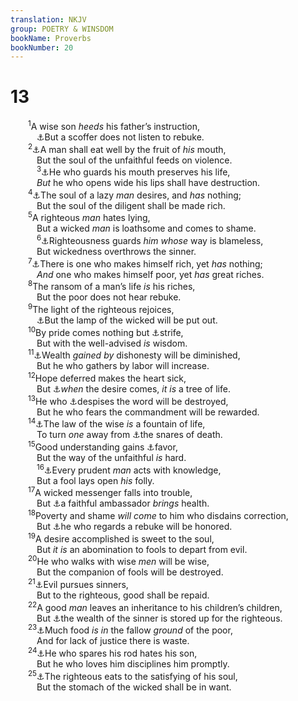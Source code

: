 ```yaml
---
translation: NKJV
group: POETRY & WINSDOM
bookName: Proverbs 
bookNumber: 20
---
```


<div class="title"><h1>13</h1></div>
<span class="verse ch_13_1">  <sup>1</sup>A wise son <i>heeds</i> his father’s instruction,<br/>   <a data-toggle="tooltip" data-placement="bottom" title="Is. 28:14, 15">⚓</a>But a scoffer does not listen to rebuke.<br/></span>
<span class="verse ch_13_2">  <sup>2</sup><a data-toggle="tooltip" data-placement="bottom" title="Prov. 12:14">⚓</a>A man shall eat well by the fruit of <i>his</i> mouth,<br/>   But the soul of the unfaithful feeds on violence.<br/></span>
<span class="verse ch_13_3">   <sup>3</sup><a data-toggle="tooltip" data-placement="bottom" title="Ps. 39:1; Prov. 21:23; (James 3:2)">⚓</a>He who guards his mouth preserves his life,<br/>   <i>But</i> he who opens wide his lips shall have destruction.<br/></span>
<span class="verse ch_13_4">  <sup>4</sup><a data-toggle="tooltip" data-placement="bottom" title="Prov. 10:4">⚓</a>The soul of a lazy <i>man</i> desires, and <i>has</i> nothing;<br/>   But the soul of the diligent shall be made rich.<br/></span>
<span class="verse ch_13_5">  <sup>5</sup>A righteous <i>man</i> hates lying,<br/>   But a wicked <i>man</i> is loathsome and comes to shame.<br/></span>
<span class="verse ch_13_6">   <sup>6</sup><a data-toggle="tooltip" data-placement="bottom" title="Prov. 11:3, 5, 6">⚓</a>Righteousness guards <i>him</i> <i>whose</i> way is blameless,<br/>   But wickedness overthrows the sinner.<br/></span>
<span class="verse ch_13_7">  <sup>7</sup><a data-toggle="tooltip" data-placement="bottom" title="(Prov. 11:24; 12:9; Luke 12:20, 21)">⚓</a>There is one who makes himself rich, yet <i>has</i> nothing;<br/>   <i>And</i> one who makes himself poor, yet <i>has</i> great riches.<br/></span>
<span class="verse ch_13_8">  <sup>8</sup>The ransom of a man’s life <i>is</i> his riches,<br/>   But the poor does not hear rebuke.<br/></span>
<span class="verse ch_13_9">  <sup>9</sup>The light of the righteous rejoices,<br/>   <a data-toggle="tooltip" data-placement="bottom" title="Job 18:5, 6; 21:17; Prov. 24:20">⚓</a>But the lamp of the wicked will be put out.<br/></span>
<span class="verse ch_13_10">  <sup>10</sup>By pride comes nothing but <a data-toggle="tooltip" data-placement="bottom" title="Prov. 10:12">⚓</a>strife,<br/>   But with the well-advised <i>is</i> wisdom.<br/></span>
<span class="verse ch_13_11">  <sup>11</sup><a data-toggle="tooltip" data-placement="bottom" title="Prov. 10:2; 20:21">⚓</a>Wealth <i>gained</i> <i>by</i> dishonesty will be diminished,<br/>   But he who gathers by labor will increase.<br/></span>
<span class="verse ch_13_12">  <sup>12</sup>Hope deferred makes the heart sick,<br/>   But <a data-toggle="tooltip" data-placement="bottom" title="Prov. 13:19">⚓</a><i>when</i> the desire comes, <i>it</i> <i>is</i> a tree of life.<br/></span>
<span class="verse ch_13_13">  <sup>13</sup>He who <a data-toggle="tooltip" data-placement="bottom" title="Num. 15:31; 2 Chr. 36:16; Is. 5:24">⚓</a>despises the word will be destroyed,<br/>   But he who fears the commandment will be rewarded.<br/></span>
<span class="verse ch_13_14">  <sup>14</sup><a data-toggle="tooltip" data-placement="bottom" title="Prov. 6:22; 10:11; 14:27">⚓</a>The law of the wise <i>is</i> a fountain of life,<br/>   To turn <i>one</i> away from <a data-toggle="tooltip" data-placement="bottom" title="2 Sam. 22:6">⚓</a>the snares of death.<br/></span>
<span class="verse ch_13_15">  <sup>15</sup>Good understanding gains <a data-toggle="tooltip" data-placement="bottom" title="Ps. 111:10; Prov. 3:4">⚓</a>favor,<br/>   But the way of the unfaithful <i>is</i> hard.<br/></span>
<span class="verse ch_13_16">   <sup>16</sup><a data-toggle="tooltip" data-placement="bottom" title="Prov. 12:23">⚓</a>Every prudent <i>man</i> acts with knowledge,<br/>   But a fool lays open <i>his</i> folly.<br/></span>
<span class="verse ch_13_17">  <sup>17</sup>A wicked messenger falls into trouble,<br/>   But <a data-toggle="tooltip" data-placement="bottom" title="Prov. 25:13">⚓</a>a faithful ambassador <i>brings</i> health.<br/></span>
<span class="verse ch_13_18">  <sup>18</sup>Poverty and shame <i>will</i> <i>come</i> to him who disdains correction,<br/>   But <a data-toggle="tooltip" data-placement="bottom" title="Prov. 15:5, 31, 32">⚓</a>he who regards a rebuke will be honored.<br/></span>
<span class="verse ch_13_19">  <sup>19</sup>A desire accomplished is sweet to the soul,<br/>   But <i>it</i> <i>is</i> an abomination to fools to depart from evil.<br/></span>
<span class="verse ch_13_20">  <sup>20</sup>He who walks with wise <i>men</i> will be wise,<br/>   But the companion of fools will be destroyed.<br/></span>
<span class="verse ch_13_21">  <sup>21</sup><a data-toggle="tooltip" data-placement="bottom" title="Ps. 32:10; Is. 47:11">⚓</a>Evil pursues sinners,<br/>   But to the righteous, good shall be repaid.<br/></span>
<span class="verse ch_13_22">  <sup>22</sup>A good <i>man</i> leaves an inheritance to his children’s children,<br/>   But <a data-toggle="tooltip" data-placement="bottom" title="Job 27:16, 17; Prov. 28:8; (Eccl. 2:26)">⚓</a>the wealth of the sinner is stored up for the righteous.<br/></span>
<span class="verse ch_13_23">  <sup>23</sup><a data-toggle="tooltip" data-placement="bottom" title="Prov. 12:11">⚓</a>Much food <i>is</i> <i>in</i> the fallow <i>ground</i> of the poor,<br/>   And for lack of justice there is waste.<br/></span>
<span class="verse ch_13_24">  <sup>24</sup><a data-toggle="tooltip" data-placement="bottom" title="Prov. 19:18">⚓</a>He who spares his rod hates his son,<br/>   But he who loves him disciplines him promptly.<br/></span>
<span class="verse ch_13_25">  <sup>25</sup><a data-toggle="tooltip" data-placement="bottom" title="Ps. 34:10; Prov. 10:3">⚓</a>The righteous eats to the satisfying of his soul,<br/>   But the stomach of the wicked shall be in want.<br/></span>

